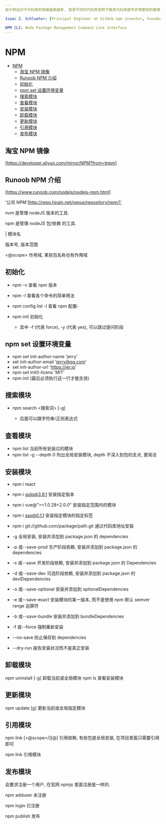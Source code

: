 ```yaml
---
由于网站对于代码库的依赖越来越多, 登录不同的代码库官网下载其代码库是件非常繁琐的事情, Isaac Z. Schlueter 利用js写出了运行在 Node.js 上的 NPM 来对这些库进行管理.

Isaac Z. Schlueter: [Principal Engineer at GitHub npm inventor, founder npm, Inc. Former Node BDFL. Git: https://github.com/isaacs; blog: https://blog.izs.me/] 

NPM CLI: Node Package Management Command Line Interface
---
```


# NPM

- [NPM](#npm)
  - [淘宝 NPM 镜像](#淘宝-npm-镜像)
  - [Runoob NPM 介绍](#runoob-npm-介绍)
  - [初始化](#初始化)
  - [npm set 设置环境变量](#npm-set-设置环境变量)
  - [搜索模块](#搜索模块)
  - [查看模块](#查看模块)
  - [安装模块](#安装模块)
  - [卸载模块](#卸载模块)
  - [更新模块](#更新模块)
  - [引用模块](#引用模块)
  - [发布模块](#发布模块)

## 淘宝 NPM 镜像

[https://developer.aliyun.com/mirror/NPM?from=tnpm]

## Runoob NPM 介绍

[https://www.runoob.com/nodejs/nodejs-npm.html]

'公司 NPM'[http://repo.hirain.net/nexus/repository/npm/]`

nvm 是管理 nodeJS 版本的工具.

npm 是管理 nodeJS 包/依赖 的工具.

<name>|<pkg> 模块名

<version> 版本号, <version range> 版本范围

<@scope> 作用域, 某些包名称也有作用域

## 初始化

- npm -v 查看 npm 版本

- npm -l 查看各个命令的简单用法

- npm config list -l 查看 npm 配置-

* npm init 初始化

  - 其中 -f (代表 force), -y (代表 yes), 可以跳过提问阶段

## npm set 设置环境变量

- npm set init-author-name 'jerry'
- set init-author-email 'jerry@qq.com'
- set init-author-url 'https://jer.io'
- npm set init0-licens 'MIT'
- npm init (最后必须执行这一行才能生效)

## 搜索模块

- npm search <搜索词> [-g]

  - 后面可以跟字符串/正则表达式

## 查看模块

- npm list 当前所有安装过的模块
- npm list -g --depth 0 列出全局安装模块, depth 不深入到包的支点, 更简洁

## 安装模块

- npm i react
- npm i gulp@3.9.1 安装指定版本
- npm i vue@">=1.0.28<2.0.0" 安装指定范围内的模块
- npm i sax@0.1.1 安装指定模块的指定标签
- npm i git://github.com/package/path.git 通过代码库地址安装

- -g 全局安装, 安装并添加到 package.json 的 dependencies
- -p 或--save-prod 生产阶段依赖, 安装并添加到 package.json 的 dependencies
- -s 或--save 开发阶段依赖, 安装并添加到 package.json 的 Dependencies
- -d 或--save-dev 可选阶段依赖, 安装并添加到 package.json 的 devlDependencies
- -o 或--save-optional 安装并添加到 optionalDependencies
- -e 或--save-exact 安装模块的某一版本, 而不是使用 npm 默认 semver range 运算符
- -b 或--save-bundle 安装并添加到 bundleDependencies
- -f 或--force 强制重新安装
- --no-save 防止保存到 dependencies
- --dry-run 报告安装状况而不是真正安装

## 卸载模块

npm uninstall <name> [-g] 卸载当前或全局模块
npm ls 查看安装模块

## 更新模块

npm update <name> [g] 更新当前或全局指定模块

## 引用模块

npm link [<@scope>/]<pkg>[@<version>]
引用依赖, 有些包是全局安装, 在项目里面只需要引用即可

npm link 引用模块

## 发布模块

会要求注册一个用户, 在官网 npmjs 里面注册是一样的.

npm adduser 未注册

npm login 已注册

npm publish 发布
